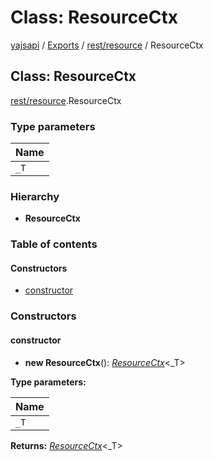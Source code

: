 # Class: ResourceCtx

[yajsapi](../yajsapi.md) / [Exports](../modules/) / [rest/resource](../modules/rest_resource.md) / ResourceCtx

## Class: ResourceCtx

[rest/resource](../modules/rest_resource.md).ResourceCtx

### Type parameters

| Name |
| :--- |
| `_T` |

### Hierarchy

* **ResourceCtx**

### Table of contents

#### Constructors

* [constructor](rest_resource.resourcectx.md#constructor)

### Constructors

#### constructor

+ **new ResourceCtx**\(\): [_ResourceCtx_](rest_resource.resourcectx.md)&lt;\_T&gt;

**Type parameters:**

| Name |
| :--- |
| `_T` |

**Returns:** [_ResourceCtx_](rest_resource.resourcectx.md)&lt;\_T&gt;

